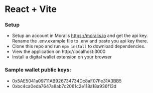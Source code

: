 # React + Vite

### Setup

- Setup an account in Moralis https://moralis.io and get the api key. Rename the .env.example file to .env and paste you api key there.
- Clone this repo and run `npm install` to download dependencies.
- View the application on http://localhost:3000
- Install a digital wallet extension on your browser

### Sample wallet public keys:

- 0x5AE5041a09711AB926734734Dc8aF07Fe31A3BB5
- 0xbc4ca0eda7647a8ab7c2061c2e118a18a936f13d
